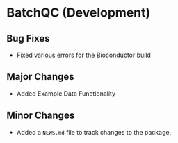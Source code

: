 # BatchQC (Development)

## Bug Fixes
* Fixed various errors for the Bioconductor build

## Major Changes
* Added Example Data Functionality

## Minor Changes
* Added a `NEWS.md` file to track changes to the package.

